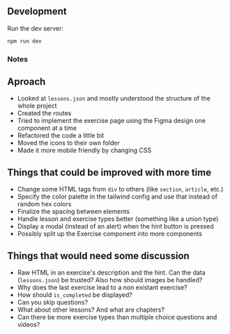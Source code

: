 ## Development

Run the dev server:

```bash
npm run dev
```

### Notes

## Aproach

- Looked at `lessons.json` and mostly understood the structure of the whole project
- Created the routes
- Tried to implement the exercise page using the Figma design one component at a time
- Refactored the code a little bit
- Moved the icons to their own folder
- Made it more mobile friendly by changing CSS

## Things that could be improved with more time

- Change some HTML tags from `div` to others (like `section`, `article`, etc.)
- Specify the color palette in the tailwind config and use that instead of random hex colors
- Finalize the spacing between elements
- Handle lesson and exercise types better (something like a union type)
- Display a modal (instead of an alert) when the hint button is pressed
- Possibly split up the Exercise component into more components

## Things that would need some discussion

- Raw HTML in an exercise's description and the hint. Can the data (`lessons.json`) be trusted? Also how should images be handled?
- Why does the last exercise lead to a non existant exercise?
- How should `is_completed` be displayed?
- Can you skip questions?
- What about other lessons? And what are chapters?
- Can there be more exercise types than multiple choice questions and videos?
